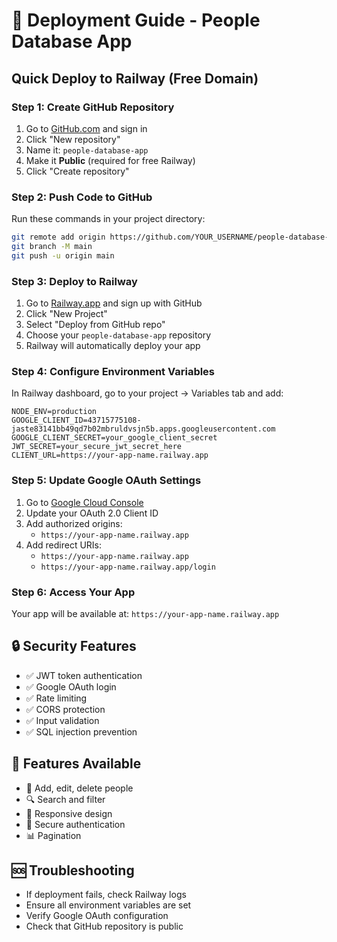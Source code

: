 # 🚀 Deployment Guide - People Database App

## Quick Deploy to Railway (Free Domain)

### Step 1: Create GitHub Repository
1. Go to [GitHub.com](https://github.com) and sign in
2. Click "New repository"
3. Name it: `people-database-app`
4. Make it **Public** (required for free Railway)
5. Click "Create repository"

### Step 2: Push Code to GitHub
Run these commands in your project directory:
```bash
git remote add origin https://github.com/YOUR_USERNAME/people-database-app.git
git branch -M main
git push -u origin main
```

### Step 3: Deploy to Railway
1. Go to [Railway.app](https://railway.app) and sign up with GitHub
2. Click "New Project"
3. Select "Deploy from GitHub repo"
4. Choose your `people-database-app` repository
5. Railway will automatically deploy your app

### Step 4: Configure Environment Variables
In Railway dashboard, go to your project → Variables tab and add:

```
NODE_ENV=production
GOOGLE_CLIENT_ID=43715775108-jaste83141bb49qd7b02mbruldvsjn5b.apps.googleusercontent.com
GOOGLE_CLIENT_SECRET=your_google_client_secret
JWT_SECRET=your_secure_jwt_secret_here
CLIENT_URL=https://your-app-name.railway.app
```

### Step 5: Update Google OAuth Settings
1. Go to [Google Cloud Console](https://console.cloud.google.com)
2. Update your OAuth 2.0 Client ID
3. Add authorized origins:
   - `https://your-app-name.railway.app`
4. Add redirect URIs:
   - `https://your-app-name.railway.app`
   - `https://your-app-name.railway.app/login`

### Step 6: Access Your App
Your app will be available at: `https://your-app-name.railway.app`

## 🔒 Security Features
- ✅ JWT token authentication
- ✅ Google OAuth login
- ✅ Rate limiting
- ✅ CORS protection
- ✅ Input validation
- ✅ SQL injection prevention

## 📱 Features Available
- 👥 Add, edit, delete people
- 🔍 Search and filter
- 📱 Responsive design
- 🔐 Secure authentication
- 📊 Pagination

## 🆘 Troubleshooting
- If deployment fails, check Railway logs
- Ensure all environment variables are set
- Verify Google OAuth configuration
- Check that GitHub repository is public

